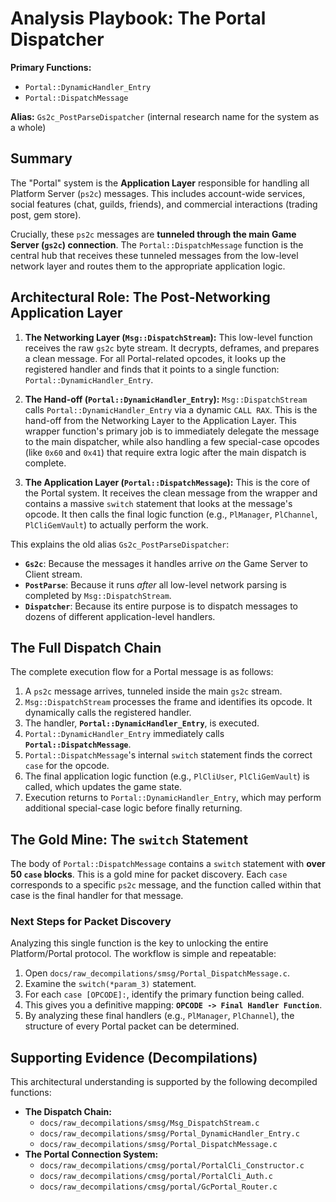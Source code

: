 # Analysis Playbook: The Portal Dispatcher

**Primary Functions:**
*   `Portal::DynamicHandler_Entry`
*   `Portal::DispatchMessage`

**Alias:** `Gs2c_PostParseDispatcher` (internal research name for the system as a whole)

## Summary

The "Portal" system is the **Application Layer** responsible for handling all Platform Server (`ps2c`) messages. This includes account-wide services, social features (chat, guilds, friends), and commercial interactions (trading post, gem store).

Crucially, these `ps2c` messages are **tunneled through the main Game Server (`gs2c`) connection**. The `Portal::DispatchMessage` function is the central hub that receives these tunneled messages from the low-level network layer and routes them to the appropriate application logic.

## Architectural Role: The Post-Networking Application Layer

1.  **The Networking Layer (`Msg::DispatchStream`):** This low-level function receives the raw `gs2c` byte stream. It decrypts, deframes, and prepares a clean message. For all Portal-related opcodes, it looks up the registered handler and finds that it points to a single function: `Portal::DynamicHandler_Entry`.

2.  **The Hand-off (`Portal::DynamicHandler_Entry`):** `Msg::DispatchStream` calls `Portal::DynamicHandler_Entry` via a dynamic `CALL RAX`. This is the hand-off from the Networking Layer to the Application Layer. This wrapper function's primary job is to immediately delegate the message to the main dispatcher, while also handling a few special-case opcodes (like `0x60` and `0x41`) that require extra logic after the main dispatch is complete.

3.  **The Application Layer (`Portal::DispatchMessage`):** This is the core of the Portal system. It receives the clean message from the wrapper and contains a massive `switch` statement that looks at the message's opcode. It then calls the final logic function (e.g., `PlManager`, `PlChannel`, `PlCliGemVault`) to actually perform the work.

This explains the old alias `Gs2c_PostParseDispatcher`:
*   **`Gs2c`**: Because the messages it handles arrive *on* the Game Server to Client stream.
*   **`PostParse`**: Because it runs *after* all low-level network parsing is completed by `Msg::DispatchStream`.
*   **`Dispatcher`**: Because its entire purpose is to dispatch messages to dozens of different application-level handlers.

## The Full Dispatch Chain

The complete execution flow for a Portal message is as follows:

1.  A `ps2c` message arrives, tunneled inside the main `gs2c` stream.
2.  `Msg::DispatchStream` processes the frame and identifies its opcode. It dynamically calls the registered handler.
3.  The handler, **`Portal::DynamicHandler_Entry`**, is executed.
4.  `Portal::DynamicHandler_Entry` immediately calls **`Portal::DispatchMessage`**.
5.  `Portal::DispatchMessage`'s internal `switch` statement finds the correct `case` for the opcode.
6.  The final application logic function (e.g., `PlCliUser`, `PlCliGemVault`) is called, which updates the game state.
7.  Execution returns to `Portal::DynamicHandler_Entry`, which may perform additional special-case logic before finally returning.

## The Gold Mine: The `switch` Statement

The body of `Portal::DispatchMessage` contains a `switch` statement with **over 50 `case` blocks**. This is a gold mine for packet discovery. Each `case` corresponds to a specific `ps2c` message, and the function called within that case is the final handler for that message.

### Next Steps for Packet Discovery

Analyzing this single function is the key to unlocking the entire Platform/Portal protocol. The workflow is simple and repeatable:

1.  Open `docs/raw_decompilations/smsg/Portal_DispatchMessage.c`.
2.  Examine the `switch(*param_3)` statement.
3.  For each `case [OPCODE]:`, identify the primary function being called.
4.  This gives you a definitive mapping: **`OPCODE -> Final Handler Function`**.
5.  By analyzing these final handlers (e.g., `PlManager`, `PlChannel`), the structure of every Portal packet can be determined.

## Supporting Evidence (Decompilations)

This architectural understanding is supported by the following decompiled functions:

*   **The Dispatch Chain:**
    *   `docs/raw_decompilations/smsg/Msg_DispatchStream.c`
    *   `docs/raw_decompilations/smsg/Portal_DynamicHandler_Entry.c`
    *   `docs/raw_decompilations/smsg/Portal_DispatchMessage.c`
*   **The Portal Connection System:**
    *   `docs/raw_decompilations/cmsg/portal/PortalCli_Constructor.c`
    *   `docs/raw_decompilations/cmsg/portal/PortalCli_Auth.c`
    *   `docs/raw_decompilations/cmsg/portal/GcPortal_Router.c`